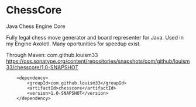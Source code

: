 # ChessCore
Java Chess Engine Core

Fully legal chess move generator and board representer for Java. Used in my Engine Axolotl. Many oportunities for speedup exist.

Through Maven:
        <repository>
            <id>com.github.louism33</id>
            <url>https://oss.sonatype.org/content/repositories/snapshots/com/github/louism33/chesscore/1.0-SNAPSHOT</url>
        </repository>
        
        <dependency>
            <groupId>com.github.louism33</groupId>
            <artifactId>chesscore</artifactId>
            <version>1.0-SNAPSHOT</version>
        </dependency>
